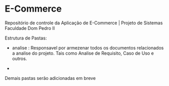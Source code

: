 # E-Commerce


Repositório de controle da Aplicação de E-Commerce | Projeto de Sistemas
Faculdade Dom Pedro II

Estrutura de Pastas:

- analise :
Responsavel por armezenar todos os documentos relacionados a analise do projeto. Tais como Analise de Requisito, Caso de Uso e outros.

-

Demais pastas serão adicionadas em breve
